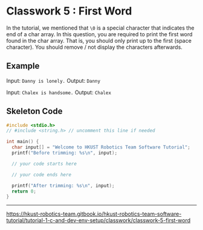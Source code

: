 # Classwork 5 : First Word

In the tutorial, we mentioned that `\0` is a special character that indicates the end of a char array. In this question, you are required to print the first word found in the char array. That is, you should only print up to the first (space character). You should remove / not display the characters afterwards.

## Example

Input: `Danny is lonely.` Output: `Danny`

Input: `Chalex is handsome.` Output: `Chalex`

## Skeleton Code

```C
#include <stdio.h>
// #include <string.h> // uncomment this line if needed

int main() {
  char input[] = "Welcome to HKUST Robotics Team Software Tutorial";
  printf("Before trimming: %s\n", input);

  // your code starts here

  // your code ends here

  printf("After trimming: %s\n", input);
  return 0;
}
```

---

https://hkust-robotics-team.gitbook.io/hkust-robotics-team-software-tutorial/tutorial-1-c-and-dev-env-setup/classwork/classwork-5-first-word
